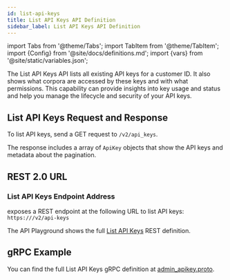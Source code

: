 ```yaml
---
id: list-api-keys
title: List API Keys API Definition
sidebar_label: List API Keys API Definition
---
```


import Tabs from '@theme/Tabs';
import TabItem from '@theme/TabItem';
import {Config} from '@site/docs/definitions.md';
import {vars} from '@site/static/variables.json';

The List API Keys API lists all existing API keys for a customer ID. 
It also shows what corpora are accessed by these keys and with what 
permissions. This capability can provide insights into key usage and 
status and help you manage the lifecycle and security of your API keys.


## List API Keys Request and Response

To list API keys, send a GET request to `/v2/api_keys`. 

The response includes a array of `ApiKey` objects that show the API keys and 
metadata about the pagination.

## REST 2.0 URL

### List API Keys Endpoint Address

<Config v="names.product"/> exposes a REST endpoint at the following URL
to list API keys:
<code>https://<Config v="domains.rest.indexing"/>/v2/api-keys</code>

The API Playground shows the full [List API Keys](/docs/rest-api/list-api-keys) REST definition.

## gRPC Example

You can find the full List API Keys gRPC definition at [admin_apikey.proto](https://github.com/vectara/protos/blob/main/admin_apikey.proto).
